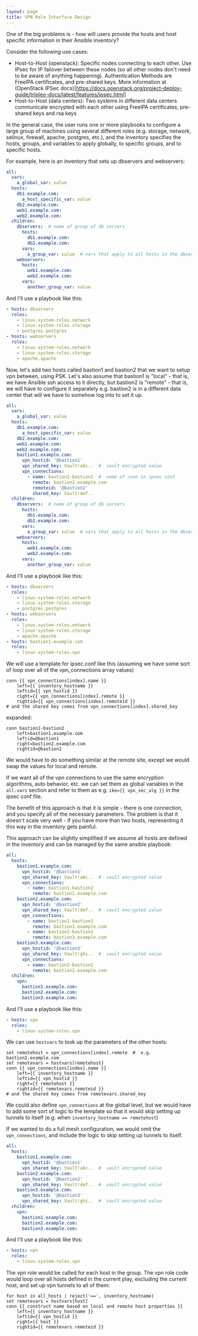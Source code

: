 ```yaml
---
layout: page
title: VPN Role Interface Design
---
```

One of the big problems is - how will users provide the hosts and host specific
information in their Ansible inventory?

Consider the following use cases:

* Host-to-Host (openstack): Specific nodes connecting to each other. Use IPsec
  for IP failover between these nodes (so all other nodes don't need to be aware
  of anything happening). Authentication Methods are FreeIPA certificates, and
  pre-shared keys. More information at (OpenStack IPSec
  docs)[https://docs.openstack.org/project-deploy-guide/tripleo-docs/latest/features/ipsec.html]
* Host-to-Host (data centers): Two systems in different data centers communicate
  encrypted with each other using FreeIPA certificates, pre-shared keys and rsa
  keys

In the general case, the user runs one or more playbooks to configure a large
group of machines using several different roles (e.g. storage, network, selinux,
firewall, apache, postgres, etc.), and the inventory specifies the hosts,
groups, and variables to apply globally, to specific groups, and to specific
hosts.

For example, here is an inventory that sets up dbservers and webservers:
```yaml
all:
  vars:
    a_global_var: value
  hosts:
    db1.example.com:
      a_host_specific_var: value
    db2.example.com:
    web1.example.com:
    web2.example.com:
  children:
    dbservers:  # name of group of db servers
      hosts:
        db1.example.com:
        db2.example.com:
      vars:
        a_group_var: value  # vars that apply to all hosts in the dbservers group
    webservers:
      hosts:
        web1.example.com:
        web2.example.com:
      vars:
        another_group_var: value
```
And I'll use a playbook like this:
```yaml
- hosts: dbservers
  roles:
    - linux-system-roles.network
    - linux-system-roles.storage
    - postgres.postgres
- hosts: webservers
  roles:
    - linux-system-roles.network
    - linux-system-roles.storage
    - apache.apache
```
Now, let's add two hosts called bastion1 and bastion2 that we want to setup vpn
between, using PSK.  Let's also assume that bastion1 is "local" - that is, we
have Ansible ssh access to it directly, but bastion2 is "remote" - that is, we
will have to configure it separately e.g. bastion2 is in a different data center
that will we have to somehow log into to set it up.
```yaml
all:
  vars:
    a_global_var: value
  hosts:
    db1.example.com:
      a_host_specific_var: value
    db2.example.com:
    web1.example.com:
    web2.example.com:
    bastion1.example.com:
      vpn_hostid: '@bastion1'
      vpn_shared_key: Vault!abc..  #  vault encrypted value
      vpn_connections:
        - name: bastion1-bastion2  #  name of conn in ipsec conf
          remote: bastion2.example.com
          remoteid: '@bastion2'
          shared_key: Vault!def..
  children:
    dbservers:  # name of group of db servers
      hosts:
        db1.example.com:
        db2.example.com:
      vars:
        a_group_var: value  # vars that apply to all hosts in the dbservers group
    webservers:
      hosts:
        web1.example.com:
        web2.example.com:
      vars:
        another_group_var: value
```
And I'll use a playbook like this:
```yaml
- hosts: dbservers
  roles:
    - linux-system-roles.network
    - linux-system-roles.storage
    - postgres.postgres
- hosts: webservers
  roles:
    - linux-system-roles.network
    - linux-system-roles.storage
    - apache.apache
- hosts: bastion1.example.com
  roles:
    - linux-system-roles.vpn
```
We will use a template for ipsec.conf like this (assuming we have some sort of
loop over all of the vpn_connections array values)
```
conn {{ vpn_connections[index].name }}
    left={{ inventory_hostname }}
    leftid={{ vpn_hostid }}
    right={{ vpn_connections[index].remote }}
    rightid={{ vpn_connections[index].remoteid }}
# and the shared key comes from vpn_connections[index].shared_key
```
expanded:
```
conn bastion1-bastion2
    left=bastion1.example.com
    leftid=@bastion1
    right=bastion2.example.com
    rightid=@bastion2
```
We would have to do something similar at the remote site, except we would swap
the values for local and remote.

If we want all of the vpn connections to use the same encryption algorithms,
auto behavior, etc. we can set them as global variables in the `all.vars`
section and refer to them as e.g. `ike={{ vpn_sec_alg }}` in the ipsec conf
file.

The benefit of this approach is that it is simple - there is one connection, and
you specify all of the necessary parameters.  The problem is that it doesn't
scale very well - if you have more than two hosts, representing it this way in
the inventory gets painful.

This approach can be slightly simplified if we assume all hosts are defined in
the inventory and can be managed by the same ansible playbook:
```yaml
all:
  hosts:
    bastion1.example.com:
      vpn_hostid: '@bastion1'
      vpn_shared_key: Vault!abc..  #  vault encrypted value
      vpn_connections:
        - name: bastion1-bastion2
          remote: bastion2.example.com
    bastion2.example.com:
      vpn_hostid: '@bastion2'
      vpn_shared_key: Vault!def..  #  vault encrypted value
      vpn_connections:
        - name: bastion2-bastion1
          remote: bastion1.example.com
        - name: bastion2-bastion3
          remote: bastion3.example.com
    bastion3.example.com:
      vpn_hostid: '@bastion3'
      vpn_shared_key: Vault!ghi..  #  vault encrypted value
      vpn_connections:
        - name: bastion3-bastion2
          remote: bastion2.example.com
  children:
    vpn:
      bastion1.example.com:
      bastion2.example.com:
      bastion3.example.com:
```
And I'll use a playbook like this:
```yaml
- hosts: vpn
  roles:
    - linux-system-roles.vpn
```
We can use `hostvars` to look up the parameters of the other hosts:
```
set remotehost = vpn_connections[index].remote  #  e.g. bastion2.example.com
set remotevars = hostvars[remotehost]
conn {{ vpn_connections[index].name }}
    left={{ inventory_hostname }}
    leftid={{ vpn_hostid }}
    right={{ remotehost }}
    rightid={{ remotevars.remoteid }}
# and the shared key comes from remotevars.shared_key
```
We could also define `vpn_connections` at the global level, but we would have to
add some sort of logic to the template so that it would skip setting up tunnels
to itself (e.g. when `inventory_hostname == remotehost`)

If we wanted to do a full mesh configuration, we would omit the
`vpn_connections`, and include the logic to skip setting up tunnels to itself.
```yaml
all:
  hosts:
    bastion1.example.com:
      vpn_hostid: '@bastion1'
      vpn_shared_key: Vault!abc..  #  vault encrypted value
    bastion2.example.com:
      vpn_hostid: '@bastion2'
      vpn_shared_key: Vault!def..  #  vault encrypted value
    bastion3.example.com:
      vpn_hostid: '@bastion3'
      vpn_shared_key: Vault!ghi..  #  vault encrypted value
  children:
    vpn:
      bastion1.example.com:
      bastion2.example.com:
      bastion3.example.com:
```
And I'll use a playbook like this:
```yaml
- hosts: vpn
  roles:
    - linux-system-roles.vpn
```
The vpn role would be called for each host in the group. The vpn role code would
loop over all hosts defined in the current play, excluding the current host, and
set up vpn tunnels to all of them:
```
for host in all_hosts | reject('==', inventory_hostname)
set remotevars = hostvars[host]
conn {{ construct name based on local and remote host properties }}
    left={{ inventory_hostname }}
    leftid={{ vpn_hostid }}
    right={{ host }}
    rightid={{ remotevars.remoteid }}
```
